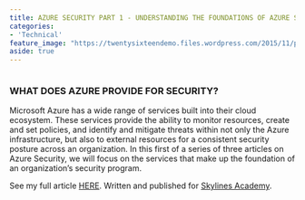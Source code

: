 ```yaml
---
title: AZURE SECURITY PART 1 - UNDERSTANDING THE FOUNDATIONS OF AZURE SECURITY SERVICES
categories:
- 'Technical'
feature_image: "https://twentysixteendemo.files.wordpress.com/2015/11/post.png"
aside: true
---
```



<figure class="wp-block-image size-large"><a href="https://courses.skylinesacademy.com/?affcode=180879_p1mljie2" target="_blank"><img src="https://captainhyperscaler.files.wordpress.com/2019/10/afilliatebadgblue.jpg?w=900" alt="" class="wp-image-69"/></a></figure>

<h3 id="what-does-azure-provide-for-security">WHAT DOES AZURE PROVIDE FOR SECURITY?</h3>


Microsoft Azure has a wide range of services built into their cloud ecosystem. These services provide the ability to monitor resources, create and set policies, and identify and mitigate threats within not only the Azure infrastructure, but also to external resources for a consistent security posture across an organization. In this first of a series of three articles on Azure Security, we will focus on the services that make up the foundation of an organization’s security program.

See my full article <a rel="noreferrer noopener" href="https://www.skylinesacademy.com/blog/2019/8/21/preparing-for-the-az-500" target="_blank">HERE</a>. Written and published for <a rel="noreferrer noopener" href="https://courses.skylinesacademy.com/?affcode=180879_p1mljie2" target="_blank">Skylines Academy</a>.
